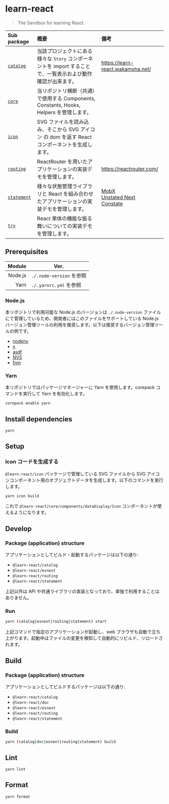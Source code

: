 # learn-react

> The Sandbox for learning React.

| Sub package                                  | 概要                                                                                                        | 備考                                                                                                                                              |
| :------------------------------------------- | :---------------------------------------------------------------------------------------------------------- | :------------------------------------------------------------------------------------------------------------------------------------------------ |
| [`catalog`](/tree/main/packages/catalog)     | 当該プロジェクトにある様々な `Story` コンポーネントを import することで、一覧表示および動作確認が出来ます。 | https://learn-react.wakamsha.net/                                                                                                                 |
| [`core`](/tree/main/packages/core)           | 当リポジトリ横断（共通）で使用する Components, Constants, Hooks, Helpers を管理します。                     |                                                                                                                                                   |
| [`icon`](/tree/main/packages/icon)           | SVG ファイルを読み込み、そこから SVG アイコン の dom を返す React コンポーネントを生成します。              |                                                                                                                                                   |
| [`routing`](/tree/main/packages/routing)     | ReactRouter を用いたアプリケーションの実装デモを管理します。                                                | https://reactrouter.com/                                                                                                                          |
| [`statement`](/tree/main/packages/statement) | 様々な状態管理ライブラリと React を組み合わせたアプリケーションの実装デモを管理します。                     | [MobX](https://mobx.js.org/)<br>[Unstated Next](https://github.com/jamiebuilds/unstated-next)<br>[Constate](https://github.com/diegohaz/constate) |
| [`try`](/tree/main/packages/try)             | React 単体の機能な振る舞いについての実装デモを管理します。                                                  |                                                                                                                                                   |

## Prerequisites

|  Module | Ver.                     |
| ------: | ------------------------ |
| Node.js | `./.node-version` を参照 |
|    Yarn | `./.yarnrc.yml` を参照   |

### Node.js

本リポジトリで利用可能な Node.js のバージョンは `./.node-version` ファイルにて管理しているため、開発者にはこのファイルをサポートしている Node.js バージョン管理ツールの利用を推奨します。以下は推奨するバージョン管理ツールの例です。

- [nodenv](https://github.com/nodenv/nodenv)
- [n](https://github.com/tj/n)
- [asdf](https://github.com/asdf-vm/asdf)
- [NVS](https://github.com/jasongin/nvs)
- [fnm](https://github.com/Schniz/fnm)

### Yarn

本リポジトリではパッケージマネージャーに Yarn を使用します。corepack コマンドを実行して Yarn を有効化します。

```bash
corepack enable yarn
```

## Install dependencies

```bash
yarn
```

## Setup

### Icon コードを生成する

`@learn-react/icon` パッケージで管理している SVG ファイルから SVG アイコンコンポーネント用のオブジェクトデータを生成します。以下のコマンドを実行します。

```bash
yarn icon build
```

これで `@learn-react/core/components/dataDisplay/Icon` コンポーネントが使えるようになります。

## Develop

### Package (application) structure

アプリケーションとしてビルド・起動するパッケージは以下の通り:

- `@learn-react/catalog`
- `@learn-react/esnext`
- `@learn-react/routing`
- `@learn-react/statement`

上記以外は API や共通ライブラリの実装となっており、単独で利用することはありません。

### Run

```bash
yarn (catalog|esnext|routing|statement) start
```

上記コマンドで指定のアプリケーションが起動し、web ブラウザも自動で立ち上がります。起動中はファイルの変更を検知して自動的にリビルド、リロードされます。

## Build

### Package (application) structure

アプリケーションとしてビルドするパッケージは以下の通り:

- `@learn-react/catalog`
- `@learn-react/doc`
- `@learn-react/esnext`
- `@learn-react/routing`
- `@learn-react/statement`

### Build

```bash
yarn (catalog|doc|esnext|routing|statement) build
```

## Lint

```bash
yarn lint
```

## Format

```bash
yarn format
```
